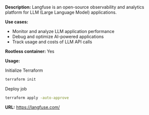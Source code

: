 **Description:** Langfuse is an open-source observability and analytics platform for LLM (Large Language Model) applications.

**Use cases:**
- Monitor and analyze LLM application performance
- Debug and optimize AI-powered applications
- Track usage and costs of LLM API calls

**Rootless container:** Yes

**Usage:**

Initialize Terraform
```sh
terraform init
```

Deploy job
```sh
terraform apply -auto-approve
```

**URL:** https://langfuse.com/